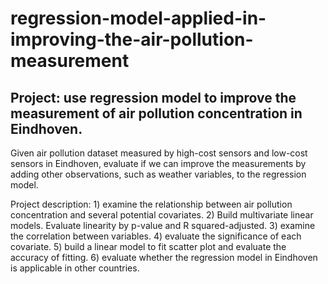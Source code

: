 # regression-model-applied-in-improving-the-air-pollution-measurement

## Project: use regression model to improve the measurement of air pollution concentration in Eindhoven. 

Given air pollution dataset measured by high-cost sensors and low-cost sensors in Eindhoven, evaluate if we can improve the measurements by adding other observations, such as weather variables, to the regression model. 


Project description: 1) examine the relationship between air pollution concentration and several potential covariates. 2) Build multivariate linear models. Evaluate linearity by p-value and R squared-adjusted. 3) examine the correlation between variables. 4) evaluate the significance of each covariate. 5) build a linear model to fit scatter plot and evaluate the accuracy of fitting. 6) evaluate whether the regression model in Eindhoven is applicable in other countries. 
